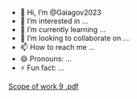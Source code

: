 - 👋 Hi, I’m @Gaiagov2023
- 👀 I’m interested in ...
- 🌱 I’m currently learning ...
- 💞️ I’m looking to collaborate on ...
- 📫 How to reach me ...
- 😄 Pronouns: ...
- ⚡ Fun fact: ...

<!---
Gaiagov2023/Gaiagov2023 is a ✨ special ✨ repository because its `README.md` (this file) appears on your GitHub profile.
You can click the Preview link to take a look at your changes.
--->
[Scope of work 9 .pdf](https://github.com/user-attachments/files/16393671/Scope.of.work.9.pdf)
